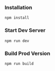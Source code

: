 
### Installation

```
npm install
```

### Start Dev Server

```
npm run dev
```

### Build Prod Version

```
npm run build
```
